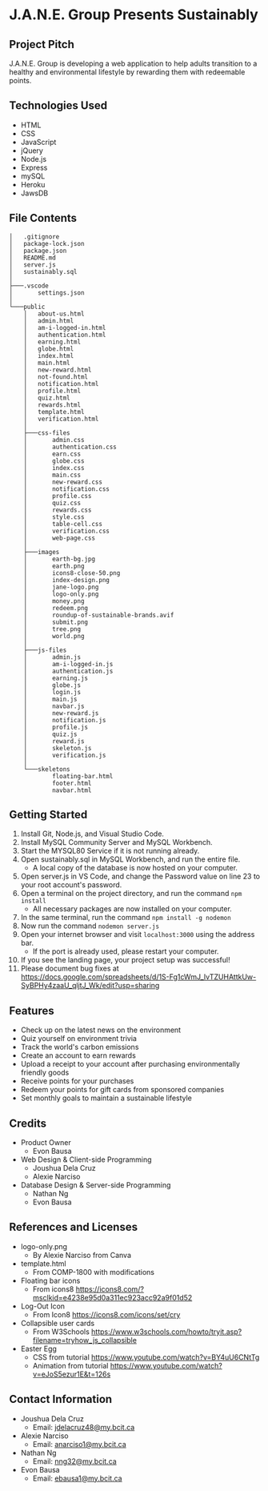 # J.A.N.E. Group Presents Sustainably

## Project Pitch
J.A.N.E. Group is developing a web application to help adults transition to a healthy and environmental lifestyle by rewarding them with redeemable points.

## Technologies Used
* HTML
* CSS
* JavaScript
* jQuery
* Node.js
* Express
* mySQL
* Heroku
* JawsDB
	
## File Contents
```
│   .gitignore
│   package-lock.json
│   package.json
│   README.md
│   server.js
│   sustainably.sql
│
├───.vscode
│       settings.json
│
└───public
    │   about-us.html
    │   admin.html
    │   am-i-logged-in.html
    │   authentication.html
    │   earning.html
    │   globe.html
    │   index.html
    │   main.html
    │   new-reward.html
    │   not-found.html
    │   notification.html
    │   profile.html
    │   quiz.html
    │   rewards.html
    │   template.html
    │   verification.html
    │
    ├───css-files
    │       admin.css
    │       authentication.css
    │       earn.css
    │       globe.css
    │       index.css
    │       main.css
    │       new-reward.css
    │       notification.css
    │       profile.css
    │       quiz.css
    │       rewards.css
    │       style.css
    │       table-cell.css
    │       verification.css
    │       web-page.css
    │
    ├───images
    │       earth-bg.jpg
    │       earth.png
    │       icons8-close-50.png
    │       index-design.png
    │       jane-logo.png
    │       logo-only.png
    │       money.png
    │       redeem.png
    │       roundup-of-sustainable-brands.avif
    │       submit.png
    │       tree.png
    │       world.png
    │
    ├───js-files
    │       admin.js
    │       am-i-logged-in.js
    │       authentication.js
    │       earning.js
    │       globe.js
    │       login.js
    │       main.js
    │       navbar.js
    │       new-reward.js
    │       notification.js
    │       profile.js
    │       quiz.js
    │       reward.js
    │       skeleton.js
    │       verification.js
    │
    └───skeletons
            floating-bar.html
            footer.html
            navbar.html

```

## Getting Started
1. Install Git, Node.js, and Visual Studio Code.
2. Install MySQL Community Server and MySQL Workbench.
3. Start the MYSQL80 Service if it is not running already.
4. Open sustainably.sql in MySQL Workbench, and run the entire file.
    * A local copy of the database is now hosted on your computer.
5. Open server.js in VS Code, and change the Password value on line 23 to your root account's password.
6. Open a terminal on the project directory, and run the command `npm install`
    * All necessary packages are now installed on your computer.
7. In the same terminal, run the command `npm install -g nodemon`
8. Now run the command `nodemon server.js`
9. Open your internet browser and visit `localhost:3000` using the address bar.
    * If the port is already used, please restart your computer.
10. If you see the landing page, your project setup was successful!
11. Please document bug fixes at https://docs.google.com/spreadsheets/d/1S-Fg1cWmJ_IvTZUHAttkUw-SyBPHy4zaaU_qljtJ_Wk/edit?usp=sharing

## Features
* Check up on the latest news on the environment
* Quiz yourself on environment trivia
* Track the world's carbon emissions
* Create an account to earn rewards
* Upload a receipt to your account after purchasing environmentally friendly goods
* Receive points for your purchases
* Redeem your points for gift cards from sponsored companies
* Set monthly goals to maintain a sustainable lifestyle

## Credits
* Product Owner
    * Evon Bausa
* Web Design & Client-side Programming
    * Joushua Dela Cruz
    * Alexie Narciso
* Database Design & Server-side Programming
    * Nathan Ng
    * Evon Bausa

## References and Licenses
* logo-only.png
    * By Alexie Narciso from Canva
* template.html
    * From COMP-1800 with modifications
* Floating bar icons
    * From icons8 https://icons8.com/?msclkid=e4238e95d0a311ec923acc92a9f01d52
* Log-Out Icon
    * From Icon8 https://icons8.com/icons/set/cry
* Collapsible user cards
    * From W3Schools https://www.w3schools.com/howto/tryit.asp?filename=tryhow_js_collapsible
* Easter Egg
    * CSS from tutorial https://www.youtube.com/watch?v=BY4uU6CNtTg
    * Animation from tutorial https://www.youtube.com/watch?v=eJoS5ezur1E&t=126s

## Contact Information
* Joushua Dela Cruz
    * Email: jdelacruz48@my.bcit.ca
* Alexie Narciso
    * Email: anarciso1@my.bcit.ca
* Nathan Ng
    * Email: nng32@my.bcit.ca
* Evon Bausa
    * Email: ebausa1@my.bcit.ca